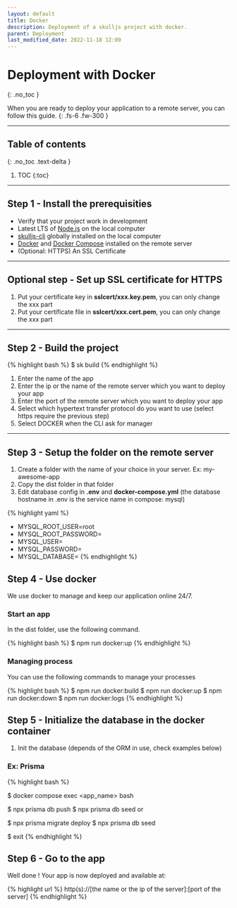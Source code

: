 ```yaml
---
layout: default
title: Docker
description: Deployment of a skulljs project with docker.
parent: Deployment
last_modified_date: 2022-11-18 12:09
---
```


# Deployment with Docker
{: .no_toc }

When you are ready to deploy your application to a remote server, you can follow this guide.
{: .fs-6 .fw-300 }

---

## Table of contents
{: .no_toc  .text-delta }

1. TOC
{:toc}

---

## Step 1 - Install the prerequisities

- Verify that your project work in development
- Latest LTS of [Node.js](https://nodejs.org/en/) on the local computer
- [skulljs-cli](https://www.npmjs.com/package/@skulljs/cli) globally installed on the local computer
- [Docker](https://docs.docker.com/engine/install/) and [Docker Compose](https://docs.docker.com/compose/install/) installed on the remote server
- (Optional: HTTPS) An SSL Certificate

---

## Optional step - Set up SSL certificate for HTTPS

1. Put your certificate key in **sslcert/xxx.key.pem**, you can only change the xxx part
1. Put your certificate file in **sslcert/xxx.cert.pem**, you can only change the xxx part

---

## Step 2 - Build the project

{% highlight bash %}
$ sk build
{% endhighlight %}

1. Enter the name of the app
1. Enter the ip or the name of the remote server which you want to deploy your app
1. Enter the port of the remote server which you want to deploy your app
1. Select which hypertext transfer protocol do you want to use (select https require the previous step)
1. Select DOCKER when the CLI ask for manager

---

## Step 3 - Setup the folder on the remote server

1. Create a folder with the name of your choice in your server. Ex: my-awesome-app
1. Copy the dist folder in that folder
1. Edit database config in **.env** and **docker-compose.yml** (the database hostname in .env is the service name in compose: mysql)

{% highlight yaml %}
- MYSQL_ROOT_USER=root
- MYSQL_ROOT_PASSWORD=
- MYSQL_USER=
- MYSQL_PASSWORD=
- MYSQL_DATABASE=
{% endhighlight %}

## Step 4 - Use docker

We use docker to manage and keep our application online 24/7.

### Start an app

In the dist folder, use the following command.

{% highlight bash %}
$ npm run docker:up
{% endhighlight %}

### Managing process

You can use the following commands to manage your processes

{% highlight bash %}
$ npm run docker:build
$ npm run docker:up
$ npm run docker:down
$ npm run docker:logs
{% endhighlight %}

## Step 5 - Initialize the database in the docker container

1. Init the database (depends of the ORM in use, check examples below)

### Ex: Prisma

{% highlight bash %}
<!-- Enter docker container -->
$ docker compose exec <app_name> bash

<!-- Classic -->
$ npx prisma db push
$ npx prisma db seed
or
<!-- With migration -->
$ npx prisma migrate deploy
$ npx prisma db seed

<!-- Exit docker container -->
$ exit
{% endhighlight %}

## Step 6 - Go to the app

Well done ! Your app is now deployed and available at:

{% highlight url %}
http(s)://[the name or the ip of the server]:[port of the server]
{% endhighlight %}
